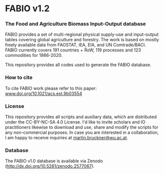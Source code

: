 # FABIO v1.2

### The Food and Agriculture Biomass Input-Output database
FABIO provides a set of multi-regional physical supply-use and input-output tables covering global agriculture and forestry. The work is based on mostly freely available data from FAOSTAT, IEA, EIA, and UN Comtrade/BACI. FABIO currently covers 191 countries + RoW, 119 processes and 123 commodities for 1986-2020.

This repository provides all codes used to generate the FABIO database.

### How to cite
To cite FABIO work please refer to this paper: www.doi.org/10.1021/acs.est.9b03554

### License
This repository provides all scripts and auxiliary data, which are distributed under the CC-BY-NC-SA 4.0 License. I'd like to invite scholars and IO practitioners likewise to download and use, share and modify the scripts for any non-commercial purposes. In case you are interested in a collaboration, I am happy to receive inquiries at <martin.bruckner@wu.ac.at>.

### Database
The FABIO v1.0 database is available via Zenodo (http://dx.doi.org/10.5281/zenodo.2577067).
